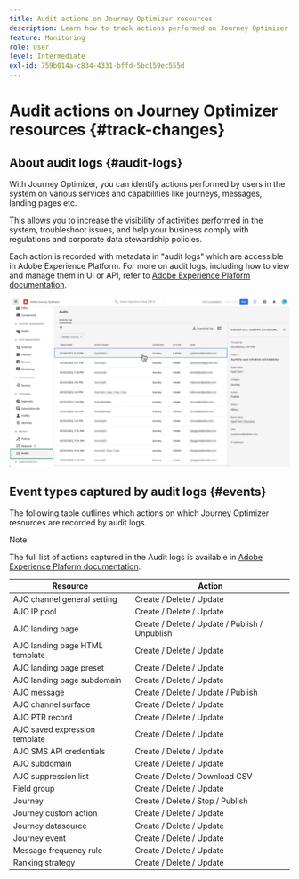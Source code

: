 ```yaml
---
title: Audit actions on Journey Optimizer resources
description: Learn how to track actions performed on Journey Optimizer resources.
feature: Monitoring
role: User
level: Intermediate
exl-id: 759b014a-c834-4331-bffd-5bc159ec555d
---
```

# Audit actions on Journey Optimizer resources {#track-changes}

## About audit logs {#audit-logs}

With Journey Optimizer, you can identify actions performed by users in the system on various services and capabilities like journeys, messages, landing pages etc.

This allows you to increase the visibility of activities performed in the system, troubleshoot issues, and help your business comply with regulations and corporate data stewardship policies.

Each action is recorded with metadata in "audit logs" which are accessible in Adobe Experience Platform. For more on audit logs, including how to view and manage them in UI or API, refer to [Adobe Experience Plaform documentation](https://experienceleague.adobe.com/docs/experience-platform/landing/governance-privacy-security/audit-logs/overview.html).

![](assets/audit-logs.png)

## Event types captured by audit logs {#events}

The following table outlines which actions on which Journey Optimizer resources are recorded by audit logs.

>[!NOTE]
>
>The full list of actions captured in the Audit logs is available in [Adobe Experience Plaform documentation](https://experienceleague.adobe.com/docs/experience-platform/landing/governance-privacy-security/audit-logs/overview.html#category).

| Resource | Action            |
|-----------|------------------|
| AJO channel general setting | Create / Delete / Update |
| AJO IP pool | Create / Delete / Update |
| AJO landing page | Create / Delete / Update / Publish / Unpublish |
| AJO landing page HTML template | Create / Delete / Update |
| AJO landing page preset | Create / Delete / Update |
| AJO landing page subdomain | Create / Delete / Update |
| AJO message | Create / Delete / Update / Publish |
| AJO channel surface | Create / Delete / Update |
| AJO PTR record | Create / Delete / Update |
| AJO saved expression template | Create / Delete / Update |
| AJO SMS API credentials | Create / Delete / Update |
| AJO subdomain | Create / Delete / Update |
| AJO suppression list | Create / Delete / Download CSV |
| Field group | Create / Delete / Update |
| Journey | Create / Delete / Stop / Publish |
| Journey custom action | Create / Delete / Update |
| Journey datasource | Create / Delete / Update |
| Journey event | Create / Delete / Update |
| Message frequency rule | Create / Delete / Update |
| Ranking strategy | Create / Delete / Update |

